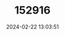 ---
title: "152916"
category: "Armatocereus cartwrightianus"
draft: false
date: 2024-02-22 13:03:51
languages:
  Spanish; Castilian: ["Cardo Maderero"]
---